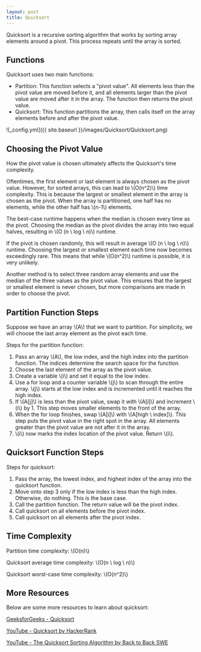 ```yaml
---
layout: post
title: Quicksort
---
```


Quicksort is a recursive sorting algorithm that works by sorting array elements around a pivot. 
This process repeats until the array is sorted.

## Functions
Quicksort uses two main functions:
- Partition: This function selects a "pivot value". 
All elements less than the pivot value are moved before it, and all elements larger than the pivot value are moved after it in the array.
The function then returns the pivot value.
- Quicksort: This function partitions the array, then calls itself on the array elements before and after the pivot value.

![_config.yml]({{ site.baseurl }}/images/Quicksort/Quicksort.png)

## Choosing the Pivot Value
How the pivot value is chosen ultimately affects the Quicksort's time complexity.

Oftentimes, the first element or last element is always chosen as the pivot value. 
However, for sorted arrays, this can lead to \\(O(n^2)\\) time complexity.
This is because the largest or smallest element in the array is chosen as the pivot. 
When the array is partitioned, one half has no elements, while the other half has \\(n-1\\) elements.

The best-case runtime happens when the median is chosen every time as the pivot.
Choosing the median as the pivot divides the array into two equal halves, resulting in \\(O (n \ log \ n)\\) runtime.

If the pivot is chosen randomly, this will result in average \\(O (n \ log \ n)\\) runtime. 
Choosing the largest or smallest element each time now becomes exceedingly rare. 
This means that while \\(O(n^2)\\) runtime is possible, it is very unlikely.

Another method is to select three random array elements and use the median of the three values as the pivot value.
This ensures that the largest or smallest element is never chosen, but more comparisons are made in order to choose the pivot.

## Partition Function Steps
Suppose we have an array \\(A\\) that we want to partition.
For simplicity, we will choose the last array element as the pivot each time.

Steps for the partition function:
1. Pass an array \\(A\\), the low index, and the high index into the partition function. The indices determine the search space for the function.
2. Choose the last element of the array as the pivot value.
3. Create a variable \\(i\\) and set it equal to the low index.
4. Use a for loop and a counter variable \\(j\\) to scan through the entire array. 
\\(j\\) starts at the low index and is incremented until it reaches the high index.
5. If \\(A[j]\\) is less than the pivot value, swap it with \\(A[i]\\) and increment \\(i\\) by 1. 
This step moves smaller elements to the front of the array.
6. When the for loop finishes, swap \\(A[i]\\) with \\(A[high \ index]\\).
This step puts the pivot value in the right spot in the array. All elements greater than the pivot value are not after it in the array.
7. \\(i\\) now marks the index location of the pivot value. Return \\(i\\).

## Quicksort Function Steps
Steps for quicksort:
1. Pass the array, the lowest index, and highest index of the array into the quicksort function.
2. Move onto step 3 only if the low index is less than the high index. Otherwise, do nothing. This is the base case.
3. Call the partition function. The return value will be the pivot index.
4. Call quicksort on all elements before the pivot index.
5. Call quicksort on all elements after the pivot index.

## Time Complexity
Partition time complexity: \\(O(n)\\)

Quicksort average time complexity: \\(O(n \ log \ n)\\)

Quicksort worst-case time complexity: \\(O(n^2)\\)

## More Resources
Below are some more resources to learn about quicksort:

[GeeksforGeeks - Quicksort](https://www.geeksforgeeks.org/quick-sort/)

[YouTube - Quicksort by HackerRank](https://www.youtube.com/watch?v=SLauY6PpjW4)

[YouTube - The Quicksort Sorting Algorithm by Back to Back SWE](https://www.youtube.com/watch?v=uXBnyYuwPe8)